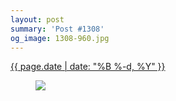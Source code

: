 ```yaml
---
layout: post
summary: 'Post #1308'
og_image: 1308-960.jpg
---
```


<p>
 <time>
  <a href="/1308">
   {{ page.date | date: "%B %-d, %Y" }}
  </a>
 </time>
 <a href="/1308">
  <figure data-taken="2/8/2021">
   <img sizes="(min-width: 700px) 50vw, calc(100vw - 2rem)" src="{{ site.assets_url }}/1308-480.jpg" srcset="{{ site.assets_url }}/1308-240.jpg 240w, {{ site.assets_url }}/1308-480.jpg 480w, {{ site.assets_url }}/1308-720.jpg 720w, {{ site.assets_url }}/1308-960.jpg 960w"/>
  </figure>
 </a>
</p>
